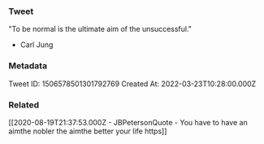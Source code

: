 ### Tweet
"To be normal is the ultimate aim of the unsuccessful." 

- Carl Jung

### Metadata
Tweet ID: 1506578501301792769
Created At: 2022-03-23T10:28:00.000Z

### Related
[[2020-08-19T21:37:53.000Z - JBPetersonQuote - You have to have an aimthe nobler the aimthe better your life https]]

